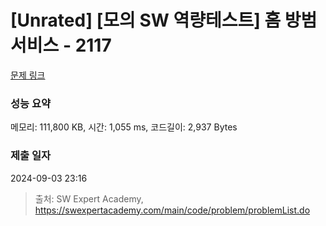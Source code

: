 # [Unrated] [모의 SW 역량테스트] 홈 방범 서비스 - 2117 

[문제 링크](https://swexpertacademy.com/main/code/problem/problemDetail.do?contestProbId=AV5V61LqAf8DFAWu) 

### 성능 요약

메모리: 111,800 KB, 시간: 1,055 ms, 코드길이: 2,937 Bytes

### 제출 일자

2024-09-03 23:16



> 출처: SW Expert Academy, https://swexpertacademy.com/main/code/problem/problemList.do